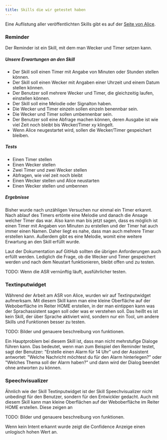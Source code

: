 ```yaml
---
title: Skills die wir getestet haben
---
```


Eine Auflistung aller veröffentlichten Skills gibt es auf der [Seite von Alice](https://store.projectalice.io/).

### Reminder

Der Reminder ist ein Skill, mit dem man Wecker und Timer setzen kann.

##### Unsere Erwartungen an den Skill

- Der Skill soll einen Timer mit Angabe von Minuten oder Stunden stellen können.
- Der Skill soll einen Wecker mit Angaben einer Uhrzeit und einem Datum stellen können.
- Der Benutzer soll mehrere Wecker und Timer, die gleichzeitig laufen, einstellen können.
- Der Skill soll eine Melodie oder Signalton haben.
- Die Wecker und Timer einzeln sollen einzeln benennbar sein.
- Die Wecker und Timer sollen umbennenbar sein.
- Der Benutzer soll eine Abfrage machen können, deren Ausgabe ist wie viel Zeit noch bleibt bis Wecker/Timer xy klingelt.
- Wenn Alice neugestartet wird, sollen die Wecker/Timer gespeichert bleiben.

##### Tests

- Einen Timer stellen
- Einen Wecker stellen
- Zwei Timer und zwei Wecker stellen
- Abfragen, wie viel zeit noch bleibt
- Einen Wecker stellen und Alice neustarten
- Einen Wecker stellen und umbennen

##### Ergebnisse

Bisher wurde nach unzähligen Versuchen nur einmal ein Timer erkannt. Nach ablauf des Timers ertönte eine Melodie und danach die Ansage welcher Timer das war. 
Also kann man bis jetzt sagen, dass es möglich ist einen Timer mit Angaben von Minuten zu erstellen und der Timer hat auch immer einen Namen. Daher liegt es nahe, dass man auch mehrere Timer erstellen kann. 
Außerdem gibt es eine Melodie, womit eine weitere Erwartung an den Skill erfüllt wurde.

Laut der Dokumentation auf GitHub sollten die übrigen Anforderungen auch erfüllt werden. Lediglich die Frage, ob die Wecker und Timer gespeichert werden und nach dem Neustart funktionieren, bleibt offen und zu testen.

TODO: Wenn die ASR vernünftig läuft, ausführlicher testen.


### Textinputwidget

Während der Arbeit am ASR von Alice, wurden wir auf Textinputwidget aufmerksam. Mit diesem Skill kann man eine kleine Oberfläche auf der Weboberfläche im Reiter HOME erstellen, 
in der man eintippen kann was der Sprachassistent sagen soll oder was er verstehen soll. Das heißt es ist kein Skill, der über Sprache aktiviert wird, sondern nur ein Tool,
um andere Skills und Funktionen besser zu testen.

TODO: Bilder und genauere beschreibung von funktionen.

Ein Hauptproblem bei diesem Skill ist, dass man nicht mehrstufige Dialoge führen kann. Das bedeutet, wenn man zum Beispiel den Reminder testet, sagt der Benutzer: "Erstelle einen Alarm für 14 Uhr" und der Assistent antwortet:
"Welche Nachricht möchtest du für den Alarm hinterlegen?" oder "Welches Thema soll der Alarm haben?" und dann wird der Dialog beendet ohne antworten zu können.

### Speechvisualizer

Ähnlich wie der Skill Textinputwidget ist der Skill Speechvisualizer nicht unbedingt für den Benutzer, sondern für den Entwickler gedacht. Auch mit diesem Skill kann man kleine Oberflächen auf der Weboberfläche im Reiter HOME erstellen.
Diese zeigen an 

TODO: Bilder und genauere beschreibung von funktionen.

Wenn kein Intent erkannt wurde zeigt die Confidence Anzeige einen unlogisch hohen Wert an.



















